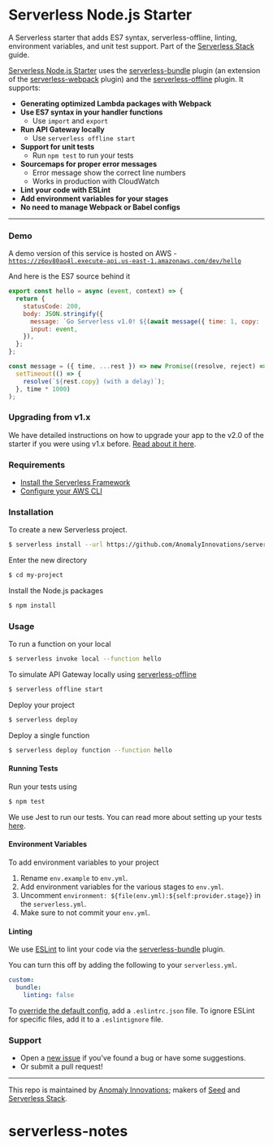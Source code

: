 # Serverless Node.js Starter

A Serverless starter that adds ES7 syntax, serverless-offline, linting, environment variables, and unit test support. Part of the [Serverless Stack](http://serverless-stack.com) guide.

[Serverless Node.js Starter](https://github.com/AnomalyInnovations/serverless-nodejs-starter) uses the [serverless-bundle](https://github.com/AnomalyInnovations/serverless-bundle) plugin (an extension of the [serverless-webpack](https://github.com/serverless-heaven/serverless-webpack) plugin) and the [serverless-offline](https://github.com/dherault/serverless-offline) plugin. It supports:

- **Generating optimized Lambda packages with Webpack**
- **Use ES7 syntax in your handler functions**
  - Use `import` and `export`
- **Run API Gateway locally**
  - Use `serverless offline start`
- **Support for unit tests**
  - Run `npm test` to run your tests
- **Sourcemaps for proper error messages**
  - Error message show the correct line numbers
  - Works in production with CloudWatch
- **Lint your code with ESLint**
- **Add environment variables for your stages**
- **No need to manage Webpack or Babel configs**

---

### Demo

A demo version of this service is hosted on AWS - [`https://z6pv80ao4l.execute-api.us-east-1.amazonaws.com/dev/hello`](https://z6pv80ao4l.execute-api.us-east-1.amazonaws.com/dev/hello)

And here is the ES7 source behind it

``` javascript
export const hello = async (event, context) => {
  return {
    statusCode: 200,
    body: JSON.stringify({
      message: `Go Serverless v1.0! ${(await message({ time: 1, copy: 'Your function executed successfully!'}))}`,
      input: event,
    }),
  };
};

const message = ({ time, ...rest }) => new Promise((resolve, reject) =>
  setTimeout(() => {
    resolve(`${rest.copy} (with a delay)`);
  }, time * 1000)
);
```

### Upgrading from v1.x

We have detailed instructions on how to upgrade your app to the v2.0 of the starter if you were using v1.x before. [Read about it here](https://github.com/AnomalyInnovations/serverless-nodejs-starter/releases/tag/v2.0).

### Requirements

- [Install the Serverless Framework](https://serverless.com/framework/docs/providers/aws/guide/installation/)
- [Configure your AWS CLI](https://serverless.com/framework/docs/providers/aws/guide/credentials/)

### Installation

To create a new Serverless project.

``` bash
$ serverless install --url https://github.com/AnomalyInnovations/serverless-nodejs-starter --name my-project
```

Enter the new directory

``` bash
$ cd my-project
```

Install the Node.js packages

``` bash
$ npm install
```

### Usage

To run a function on your local

``` bash
$ serverless invoke local --function hello
```

To simulate API Gateway locally using [serverless-offline](https://github.com/dherault/serverless-offline)

``` bash
$ serverless offline start
```

Deploy your project

``` bash
$ serverless deploy
```

Deploy a single function

``` bash
$ serverless deploy function --function hello
```

#### Running Tests

Run your tests using

``` bash
$ npm test
```

We use Jest to run our tests. You can read more about setting up your tests [here](https://facebook.github.io/jest/docs/en/getting-started.html#content).

#### Environment Variables

To add environment variables to your project

1. Rename `env.example` to `env.yml`.
2. Add environment variables for the various stages to `env.yml`.
3. Uncomment `environment: ${file(env.yml):${self:provider.stage}}` in the `serverless.yml`.
4. Make sure to not commit your `env.yml`.

#### Linting

We use [ESLint](https://eslint.org) to lint your code via the [serverless-bundle](https://github.com/AnomalyInnovations/serverless-bundle) plugin.

You can turn this off by adding the following to your `serverless.yml`.

``` yaml
custom:
  bundle:
    linting: false
```

To [override the default config](https://eslint.org/docs/user-guide/configuring), add a `.eslintrc.json` file. To ignore ESLint for specific files, add it to a `.eslintignore` file.

### Support

- Open a [new issue](https://github.com/AnomalyInnovations/serverless-nodejs-starter/issues/new) if you've found a bug or have some suggestions.
- Or submit a pull request!

---

This repo is maintained by [Anomaly Innovations](https://anoma.ly); makers of [Seed](https://seed.run) and [Serverless Stack](https://serverless-stack.com).
# serverless-notes
